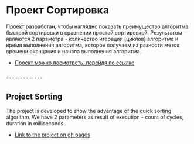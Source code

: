 # Проект Сортировка

Проект разработан, чтобы наглядно показать преимущество алгоритма быстрой сортировки в сравнении простой сортировкой. 
Результатом являются 2 параметра - количество итераций (циклов) алгоритма и время выполнения алгоритма, 
которое получаем из разности меток времени оконцания и начала выполнения алгоритма.

* [Проект можно посмотреть, перейдя по ссылке ](https://alekseimakhov.github.io/sort/index.html)

### -------------

## Project Sorting

The project is developed to show the advantage of the quick sorting algorithm. 
We have 2 parameters as result of execution - count of cycles, duration in milliseconds.

* [Link to the project on gh pages](https://alekseimakhov.github.io/sort/indexEng.html)